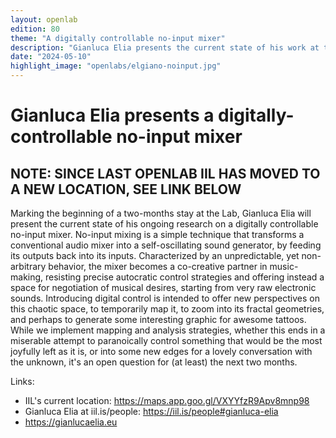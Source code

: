 ```yaml
---
layout: openlab
edition: 80
theme: "A digitally controllable no-input mixer"
description: "Gianluca Elia presents the current state of his work at the start of his stay at IIL"
date: "2024-05-10"
highlight_image: "openlabs/elgiano-noinput.jpg"
---
```


<script>
    import CaptionedImage from "../../components/Images/CaptionedImage.svelte"
</script>

<CaptionedImage
    src="openlabs/elgiano-noinput.jpg"
    alt="Selection of meta-stable states from Gianluca Elia's mixer" 
    caption="Selection of meta-stable states from Gianluca Elia's mixer"/>

# Gianluca Elia presents a digitally-controllable no-input mixer

## NOTE: SINCE LAST OPENLAB IIL HAS MOVED TO A NEW LOCATION, SEE LINK BELOW

Marking the beginning of a two-months stay at the Lab, Gianluca Elia will present the current state of his ongoing research on a digitally controllable no-input mixer. No-input mixing is a simple technique that transforms a conventional audio mixer into a self-oscillating sound generator, by feeding its outputs back into its inputs. Characterized by an unpredictable, yet non-arbitrary behavior, the mixer becomes a co-creative partner in music-making, resisting precise autocratic control strategies and offering instead a space for negotiation of musical desires, starting from very raw electronic sounds. Introducing digital control is intended to offer new perspectives on this chaotic space, to temporarily map it, to zoom into its fractal geometries, and perhaps to generate some interesting graphic for awesome tattoos. While we implement mapping and analysis strategies, whether this ends in a miserable attempt to paranoically control something that would be the most joyfully left as it is, or into some new edges for a lovely conversation with the unknown, it's an open question for (at least) the next two months.

Links: 
- IIL's current location: https://maps.app.goo.gl/VXYYfzR9Apv8mnp98
- Gianluca Elia at iil.is/people: https://iil.is/people#gianluca-elia
- https://gianlucaelia.eu
